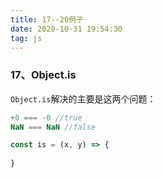 ```yaml
---
title: 17--20例子
date: 2020-10-31 19:54:30
tag: js
---
```


### 17、Object.is

`Object.is`解决的主要是这两个问题：
```js
+0 === -0 //true
NaN === NaN //false

const is = (x, y) => {
    
}
```


